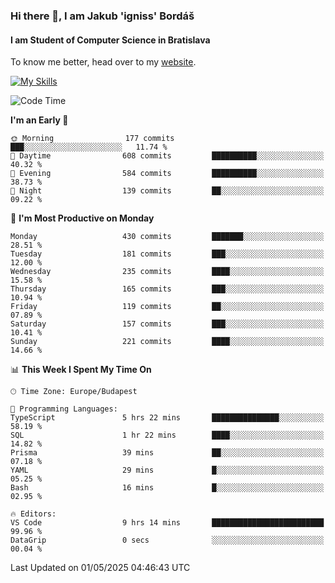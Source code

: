 ### Hi there 👋, I am Jakub 'igniss' Bordáš

#### I am Student of Computer Science in Bratislava
To know me better, head over to my [website](https://bordas.sk).

[![My Skills](https://skillicons.dev/icons?i=js,typescript,html,css,figma,svelte,vue,next,postgresql,nest,express,nodejs)](https://bordas.sk)


<!--START_SECTION:waka-->
![Code Time](http://img.shields.io/badge/Code%20Time-1%2C868%20hrs%202%20mins-blue)

**I'm an Early 🐤** 

```text
🌞 Morning                177 commits         ███░░░░░░░░░░░░░░░░░░░░░░   11.74 % 
🌆 Daytime                608 commits         ██████████░░░░░░░░░░░░░░░   40.32 % 
🌃 Evening                584 commits         ██████████░░░░░░░░░░░░░░░   38.73 % 
🌙 Night                  139 commits         ██░░░░░░░░░░░░░░░░░░░░░░░   09.22 % 
```
📅 **I'm Most Productive on Monday** 

```text
Monday                   430 commits         ███████░░░░░░░░░░░░░░░░░░   28.51 % 
Tuesday                  181 commits         ███░░░░░░░░░░░░░░░░░░░░░░   12.00 % 
Wednesday                235 commits         ████░░░░░░░░░░░░░░░░░░░░░   15.58 % 
Thursday                 165 commits         ███░░░░░░░░░░░░░░░░░░░░░░   10.94 % 
Friday                   119 commits         ██░░░░░░░░░░░░░░░░░░░░░░░   07.89 % 
Saturday                 157 commits         ███░░░░░░░░░░░░░░░░░░░░░░   10.41 % 
Sunday                   221 commits         ████░░░░░░░░░░░░░░░░░░░░░   14.66 % 
```


📊 **This Week I Spent My Time On** 

```text
🕑︎ Time Zone: Europe/Budapest

💬 Programming Languages: 
TypeScript               5 hrs 22 mins       ███████████████░░░░░░░░░░   58.19 % 
SQL                      1 hr 22 mins        ████░░░░░░░░░░░░░░░░░░░░░   14.82 % 
Prisma                   39 mins             ██░░░░░░░░░░░░░░░░░░░░░░░   07.18 % 
YAML                     29 mins             █░░░░░░░░░░░░░░░░░░░░░░░░   05.25 % 
Bash                     16 mins             █░░░░░░░░░░░░░░░░░░░░░░░░   02.95 % 

🔥 Editors: 
VS Code                  9 hrs 14 mins       █████████████████████████   99.96 % 
DataGrip                 0 secs              ░░░░░░░░░░░░░░░░░░░░░░░░░   00.04 % 
```


 Last Updated on 01/05/2025 04:46:43 UTC
<!--END_SECTION:waka-->
